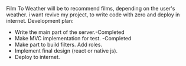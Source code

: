 Film To Weather will be to recommend films, depending on the user's weather.
i want revive my project, to write code with zero and deploy in internet.
Development plan:
* Write the main part of the server.-Completed
* Make MVC implementation for test. -Completed
* Make part to build filters. Add roles. 
* Implement final design (react or native js).
* Deploy to internet. 
